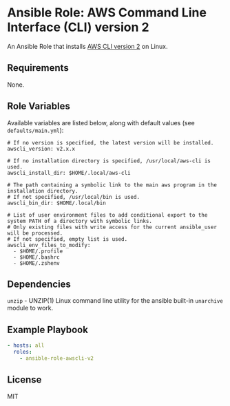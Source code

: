 # Ansible Role: AWS Command Line Interface (CLI) version 2

An Ansible Role that installs [AWS CLI version 2](https://docs.aws.amazon.com/cli/latest/userguide/cli-chap-welcome.html) on Linux.

## Requirements

None.

## Role Variables

Available variables are listed below, along with default values (see `defaults/main.yml`):

    # If no version is specified, the latest version will be installed.
    awscli_version: v2.x.x

    # If no installation directory is specified, /usr/local/aws-cli is used.
    awscli_install_dir: $HOME/.local/aws-cli

    # The path containing a symbolic link to the main aws program in the installation directory.
    # If not specified, /usr/local/bin is used.
    awscli_bin_dir: $HOME/.local/bin

    # List of user environment files to add conditional export to the system PATH of a directory with symbolic links.
    # Only existing files with write access for the current ansible_user will be processed.
    # If not specified, empty list is used.
    awscli_env_files_to_modify:
      - $HOME/.profile
      - $HOME/.bashrc
      - $HOME/.zshenv

## Dependencies

`unzip` - UNZIP(1) Linux command line utility for the ansible built-in `unarchive` module to work.

## Example Playbook

```yaml
- hosts: all
  roles:
    - ansible-role-awscli-v2
```

## License

MIT
